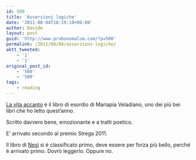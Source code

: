 ```yaml
---
id: 500
title: 'Asserzioni logiche'
date: '2011-08-04T18:19:10+00:00'
author: Davide
layout: post
guid: 'http://www.probonomalum.com/?p=500'
permalink: /2011/08/04/asserzioni-logiche/
aktt_tweeted:
    - '1'
    - '1'
original_post_id:
    - '500'
    - '500'
tags:
    - reading
---
```


[La vita accanto](http://www.anobii.com/books/La_vita_accanto/9788806205980/0148e23b54ffe88db8/ "La vita accanto") è il libro di esordio di Mariapia Veladiano, uno dei più bei libri che ho letto quest’anno.

Scritto davvero bene, emozionante e a tratti poetico.

E’ arrivato secondo al premio Strega 2011.

Il libro di [Nesi](http://www.anobii.com/books/Storia_della_mia_gente/9788858700242/01e0616a24620d1818/ "Storia della mia gente") si è classificato primo, deve essere per forza più bello, perché è arrivato primo. Dovrò leggerlo. Oppure no.